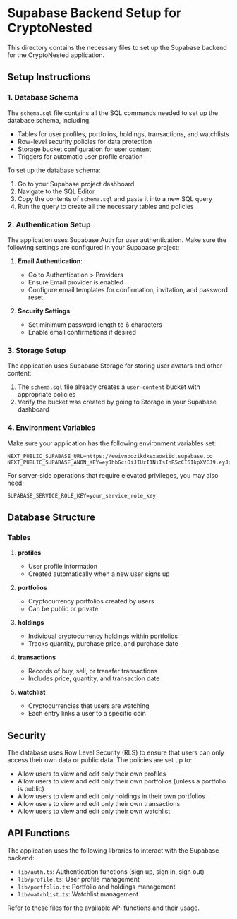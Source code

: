 # Supabase Backend Setup for CryptoNested

This directory contains the necessary files to set up the Supabase backend for the CryptoNested application.

## Setup Instructions

### 1. Database Schema

The `schema.sql` file contains all the SQL commands needed to set up the database schema, including:

- Tables for user profiles, portfolios, holdings, transactions, and watchlists
- Row-level security policies for data protection
- Storage bucket configuration for user content
- Triggers for automatic user profile creation

To set up the database schema:

1. Go to your Supabase project dashboard
2. Navigate to the SQL Editor
3. Copy the contents of `schema.sql` and paste it into a new SQL query
4. Run the query to create all the necessary tables and policies

### 2. Authentication Setup

The application uses Supabase Auth for user authentication. Make sure the following settings are configured in your Supabase project:

1. **Email Authentication**:
   - Go to Authentication > Providers
   - Ensure Email provider is enabled
   - Configure email templates for confirmation, invitation, and password reset

2. **Security Settings**:
   - Set minimum password length to 6 characters
   - Enable email confirmations if desired

### 3. Storage Setup

The application uses Supabase Storage for storing user avatars and other content:

1. The `schema.sql` file already creates a `user-content` bucket with appropriate policies
2. Verify the bucket was created by going to Storage in your Supabase dashboard

### 4. Environment Variables

Make sure your application has the following environment variables set:

```
NEXT_PUBLIC_SUPABASE_URL=https://ewivnbozikdxexaowiid.supabase.co
NEXT_PUBLIC_SUPABASE_ANON_KEY=eyJhbGciOiJIUzI1NiIsInR5cCI6IkpXVCJ9.eyJpc3MiOiJzdXBhYmFzZSIsInJlZiI6ImV3aXZuYm96aWtkeGV4YW93aWlkIiwicm9sZSI6ImFub24iLCJpYXQiOjE3NDYzMDQzMjksImV4cCI6MjA2MTg4MDMyOX0.u6F4nZNRh1hJZBN6Di3DSA1RJdeDOSjzOeGzQyQcz58
```

For server-side operations that require elevated privileges, you may also need:

```
SUPABASE_SERVICE_ROLE_KEY=your_service_role_key
```

## Database Structure

### Tables

1. **profiles**
   - User profile information
   - Created automatically when a new user signs up

2. **portfolios**
   - Cryptocurrency portfolios created by users
   - Can be public or private

3. **holdings**
   - Individual cryptocurrency holdings within portfolios
   - Tracks quantity, purchase price, and purchase date

4. **transactions**
   - Records of buy, sell, or transfer transactions
   - Includes price, quantity, and transaction date

5. **watchlist**
   - Cryptocurrencies that users are watching
   - Each entry links a user to a specific coin

## Security

The database uses Row Level Security (RLS) to ensure that users can only access their own data or public data. The policies are set up to:

- Allow users to view and edit only their own profiles
- Allow users to view and edit only their own portfolios (unless a portfolio is public)
- Allow users to view and edit only holdings in their own portfolios
- Allow users to view and edit only their own transactions
- Allow users to view and edit only their own watchlist

## API Functions

The application uses the following libraries to interact with the Supabase backend:

- `lib/auth.ts`: Authentication functions (sign up, sign in, sign out)
- `lib/profile.ts`: User profile management
- `lib/portfolio.ts`: Portfolio and holdings management
- `lib/watchlist.ts`: Watchlist management

Refer to these files for the available API functions and their usage.
